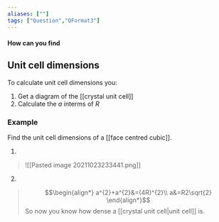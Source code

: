 ```yaml
---
aliases: [""]
tags: ["Question","QFormat3"]
---
```


#### How can you find
## Unit cell dimensions
To calculate unit cell dimensions you:
1) Get a diagram of the [[crystal unit cell]]
2) Calculate the $a$ interms of $R$

### Example
Find the unit cell dimensions of a [[face centred cubic]].

1)
> ![[Pasted image 20211023233441.png]]
2)
> $$\begin{align*}
a^{2}+a^{2}&=(4R)^{2}\\
a&=R2\sqrt{2}
\end{align*}$$
> So now you know how dense a [[crystal unit cell|unit cell]] is.
